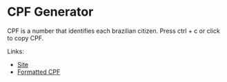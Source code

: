 # CPF Generator
CPF is a number that identifies each brazilian citizen.
Press ctrl + c or click to copy CPF.

Links:
- [Site](https://guilhermebpereira.github.io/cpf-generator)
- [Formatted CPF](https://guilhermebpereira.github.io/cpf-generator/formatted)
